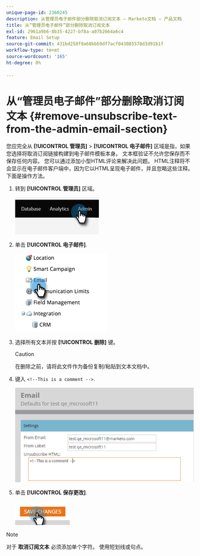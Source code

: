 ```yaml
---
unique-page-id: 2360245
description: 从管理员电子邮件部分删除取消订阅文本 — Marketo文档 — 产品文档
title: 从“管理员电子邮件”部分删除取消订阅文本
exl-id: 2961a9b6-8b35-4227-bf8a-a07b2664a6c4
feature: Email Setup
source-git-commit: 431bd258f9a68bbb9df7acf043085578d3d91b1f
workflow-type: tm+mt
source-wordcount: '165'
ht-degree: 0%

---
```


# 从“管理员电子邮件”部分删除取消订阅文本 {#remove-unsubscribe-text-from-the-admin-email-section}

您应完全从 **[!UICONTROL 管理员]** > **[!UICONTROL 电子邮件]** 区域是指，如果您选择将取消订阅链接构建到电子邮件模板本身。 文本框验证不允许您保存而不保存任何内容。 您可以通过添加小型HTML评论来解决此问题。 HTML注释将不会显示在电子邮件客户端中，因为它以HTML呈现电子邮件，并且忽略这些注释。 下面是操作方法。

1. 转到 **[!UICONTROL 管理员]** 区域。

   ![](assets/remove-unsubscribe-text-from-the-admin-email-section-1.png)

1. 单击 **[!UICONTROL 电子邮件]**.

   ![](assets/remove-unsubscribe-text-from-the-admin-email-section-2.png)

1. 选择所有文本并按 **[!UICONTROL 删除]** 键。

   >[!CAUTION]
   >
   >在删除之前，请将此文件作为备份复制/粘贴到文本文档中。

1. 键入 `<!--This is a comment -->`.

   ![](assets/remove-unsubscribe-text-from-the-admin-email-section-3.png)

1. 单击 **[!UICONTROL 保存更改]**.

   ![](assets/remove-unsubscribe-text-from-the-admin-email-section-4.png)

>[!NOTE]
>
>对于 **取消订阅文本** 必须添加单个字符。 使用短划线或句点。

